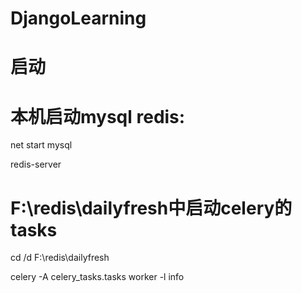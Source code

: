 # DjangoLearning

# 启动
# 本机启动mysql redis:
net start mysql

redis-server
# F:\redis\dailyfresh中启动celery的tasks
cd /d F:\redis\dailyfresh

celery -A celery_tasks.tasks worker -l info